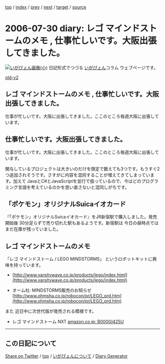 [top](https://igapyon.github.io/diary/) 
 / [index](https://igapyon.github.io/diary/2006/index.html) 
 / [prev](https://igapyon.github.io/diary/2006/ig060728.html) 
 / [next](https://igapyon.github.io/diary/2006/ig060807.html) 
 / [target](https://igapyon.github.io/diary/2006/ig060730.html) 
 / [source](https://github.com/igapyon/diary/blob/gh-pages/2006/ig060730.html.src.md) 

2006-07-30 diary: レゴ マインドストームのメモ , 仕事忙しいです。大阪出張してきました。
=====================================================================================================
[![いがぴょん画像(小)](https://igapyon.github.io/diary/images/iga200306s.jpg "いがぴょん")](https://igapyon.github.io/diary/memo/memoigapyon.html) 日記形式でつづる [いがぴょん](https://igapyon.github.io/diary/memo/memoigapyon.html)コラム ウェブページです。

[old-v2](ig060730-orig.html)

## レゴ マインドストームのメモ , 仕事忙しいです。大阪出張してきました。

仕事が忙しいです。大阪に出張してきました。ここのところ毎週大阪に出張しています。


## 仕事忙しいです。大阪出張してきました。

仕事が忙しいです。大阪に出張してきました。ここのところ毎週大阪に出張しています。

関与しているプロジェクトは大きいのだけを限定で数えても3つです。もうすぐ2つ追加されそうです。さすがに内容を混同することが増えてきてしまっています。加えて JavaとC#とJavaScriptを並行で扱っているので、今はどのプログラミング言語を考えているのかを思い直さないと混同しがちです。

## 「ポケモン」オリジナルSuicaイオカード

『「ポケモン」オリジナルSuicaイオカード』をJR新宿駅で購入しました。発売開始後 30分足らずで売り切れた駅もあるようです。新宿駅は 今日の昼時点では まだ在庫が残っていました。

## レゴ マインドストームのメモ

「レゴ マインドストーム / LEGO MINDSTORMS」 というロボットキットに興味を持っています。

* [http://www.varsitywave.co.jp/products/lego/index.html](http://www.varsitywave.co.jp/products/lego/index.html)
  
* オーム社: MINDSTORMS販売のお知らせ
  [http://www.ohmsha.co.jp/robocon/pr/LEGO_prd.htm](http://www.ohmsha.co.jp/robocon/pr/LEGO_prd.htm)

また 近日中に次世代版が発売される模様です。

* レゴ マインドストーム NXT
  [amazon.co.jp: B000GI425U](http://www.amazon.co.jp/exec/obidos/ASIN/B000GI425U/igapyondiary-22)

----------------------------------------------------------------------------------------------------

## この日記について

[Share on Twitter](https://twitter.com/intent/tweet?hashtags=igapyon%2Cdiary%2C%E3%81%84%E3%81%8C%E3%81%B4%E3%82%87%E3%82%93&text=%E3%83%AC%E3%82%B4+%E3%83%9E%E3%82%A4%E3%83%B3%E3%83%89%E3%82%B9%E3%83%88%E3%83%BC%E3%83%A0%E3%81%AE%E3%83%A1%E3%83%A2+%2C+%E4%BB%95%E4%BA%8B%E5%BF%99%E3%81%97%E3%81%84%E3%81%A7%E3%81%99%E3%80%82%E5%A4%A7%E9%98%AA%E5%87%BA%E5%BC%B5%E3%81%97%E3%81%A6%E3%81%8D%E3%81%BE%E3%81%97%E3%81%9F%E3%80%82&url=https%3A%2F%2Figapyon.github.io%2Fdiary%2F2006%2Fig060730.html) / [top](../index.html/) / [いがぴょんについて](https://igapyon.github.io/diary/memo/memoigapyon.html) / [Diary Generator](https://github.com/igapyon/igapyonv3)
